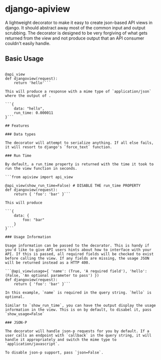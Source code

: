 django-apiview
==============

A lightweight decorator to make it easy to create json-based API views in django. It should abstract away most of the common input and output scrubbing. The decorator is designed to be very forgiving of what gets returned from the view and not produce output that an API consumer couldn't easily handle.

## Basic Usage

```from apiview import api_view

@api_view
def djangoview(request):
	return 'hello'```

This will produce a response with a mime type of `application/json` where the output of .

```{
	data: "hello",
	run_time: 0.000011
}```

## Features

### Data types

The decorator will attempt to serialize anything. If all else fails, it will resort to django's `force_text` function.

### Run Time

By default, a run_time property is returned with the time it took to run the view function in seconds.

```from apiview import api_view

@api_view(show_run_time=False) # DISABLE THE run_time PROPERTY
def djangoview(request):
	return { 'foo': 'bar' }```

This will produce

```{
	data: {
		foo: "bar"
	}
}```

### Usage Information

Usage information can be passed to the decorator. This is handy if you'd like to give API users hints about how to interface with your API. If this is passed, all required fields will be checked to exist before calling the view. If any fields are missing, the usage JSON will be returned instead as a HTTP 400.

```@api_view(usage={ 'name': (True, 'A required field'), 'hello': (False, 'An optional parameter to pass') })
def djangoview(request):
	return { 'foo': 'bar' }```

In this example, `name` is required in the query string. `hello` is optional.

Similar to `show_run_time`, you can have the output display the usage information in the view. This is on by default, to disabel it, pass `show_usage=False`

### JSON-P

The decorator will handle json-p requests for you by default. If a user calls an endpoint with `callback` in the query string, it will handle it appropriately and switch the mime type to `application/javascript`.

To disable json-p support, pass `json=False`.

